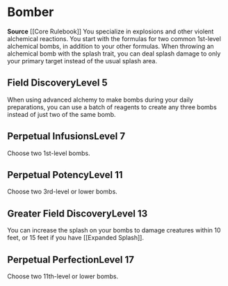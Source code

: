 ﻿---
id: '1'
name: Bomber
rarity: Common
source: '[[DATABASE/source/Core Rulebook|Core Rulebook]]'
trait: null
type: Alchemist Research Field

---
# Bomber

**Source** [[Core Rulebook]] 
You specialize in explosions and other violent alchemical reactions. You start with the formulas for two common 1st-level alchemical bombs, in addition to your other formulas.
 When throwing an alchemical bomb with the splash trait, you can deal splash damage to only your primary target instead of the usual splash area.

## Field Discovery<span class="item-type">Level 5</span>

When using advanced alchemy to make bombs during your daily preparations, you can use a batch of reagents to create any three bombs instead of just two of the same bomb.

## Perpetual Infusions<span class="item-type">Level 7</span>

Choose two 1st-level bombs.

## Perpetual Potency<span class="item-type">Level 11</span>

Choose two 3rd-level or lower bombs.

## Greater Field Discovery<span class="item-type">Level 13</span>

You can increase the splash on your bombs to damage creatures within 10 feet, or 15 feet if you have [[Expanded Splash]].

## Perpetual Perfection<span class="item-type">Level 17</span>

Choose two 11th-level or lower bombs.